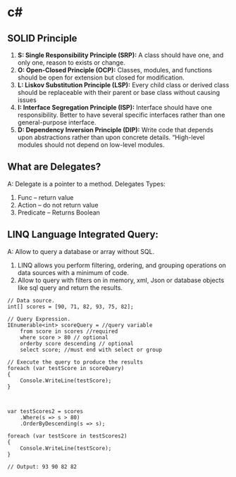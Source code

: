 # c#
## SOLID Principle
1. **S: Single Responsibility Principle (SRP):** A class should have one, and only one, reason to exists or change.
2. **O: Open-Closed Principle (OCP):** Classes, modules, and functions should be open for extension but closed for modification.
3. **L: Liskov Substitution Principle (LSP):** Every child class or derived class should be replaceable with their parent or base class without causing issues
4. **I: Interface Segregation Principle (ISP):** Interface should have one responsibility. Better to have several specific interfaces rather than one general-purpose interface.
5. **D: Dependency Inversion Principle (DIP):** Write code that depends upon abstractions rather than upon concrete details. “High-level modules should not depend on low-level modules.

## What are Delegates?
A: Delegate is a pointer to  a method.
Delegates Types:
1.	Func – return value
2.	Action – do not return value
3.	Predicate – Returns Boolean

## LINQ Language Integrated Query:
A: Allow to query a database or array without SQL.
1. LINQ allows you perform filtering, ordering, and grouping operations on data sources with a minimum of code.
2. Allow to query with filters on in memory, xml, Json or database objects like sql query and return the results.
```
// Data source.
int[] scores = [90, 71, 82, 93, 75, 82];

// Query Expression.
IEnumerable<int> scoreQuery = //query variable
    from score in scores //required
    where score > 80 // optional
    orderby score descending // optional
    select score; //must end with select or group

// Execute the query to produce the results
foreach (var testScore in scoreQuery)
{
    Console.WriteLine(testScore);
}



var testScores2 = scores
    .Where(s => s > 80)
    .OrderByDescending(s => s);

foreach (var testScore in testScores2)
{
    Console.WriteLine(testScore);
}

// Output: 93 90 82 82 

```